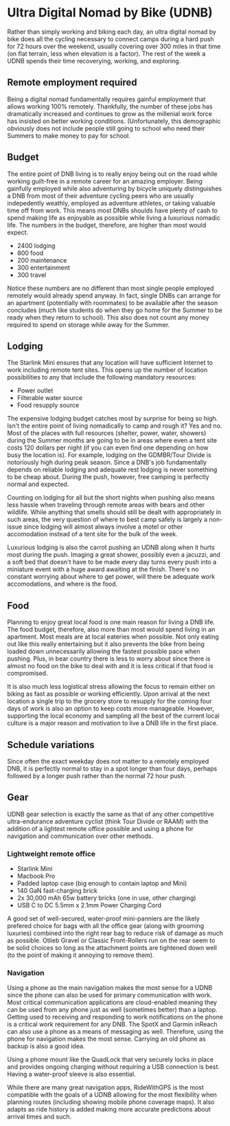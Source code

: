 # Ultra Digital Nomad by Bike (UDNB)

Rather than simply working and biking each day, an ultra digital nomad by bike does all the cycling necessary to connect camps during a hard push for 72 hours over the weekend, usually covering over 300 miles in that time (on flat terrain, less when elevation is a factor). The rest of the week a UDNB spends their time recoverying, working, and exploring.

## Remote employment required

Being a digital nomad fundamentally requires gainful employment that allows working 100% remotely. Thankfully, the number of these jobs has dramatically increased and continues to grow as the millenial work force has insisted on better working conditions. (Unfortunately, this demographic obviously does not include people still going to school who need their Summers to make money to pay for school.

## Budget

The entire point of DNB living is to really enjoy being out on the road while working guilt-free in a remote career for an amazing employer. Being gainfully employed while also adventuring by bicycle uniquely distinguishes a DNB from most of their adventure cycling peers who are usually indepedently weathly, employed as adventure athletes, or taking valuable time off from work. This means most DNBs shoulds have plenty of cash to spend making life as enjoyable as possible while living a luxurious nomadic life. The numbers in the budget, therefore, are higher than most would expect.

* 2400 lodging
* 800 food
* 200 maintenance
* 300 entertainment
* 300 travel

Notice these numbers are no different than most single people employed remotely would already spend anyway. In fact, single DNBs can arrange for an apartment (potentially with roommates) to be available after the season concludes (much like students do when they go home for the Summer to be ready when they return to school). This also does not count any money required to spend on storage while away for the Summer.

## Lodging

The Starlink Mini ensures that any location will have sufficient Internet to work including remote tent sites. This opens up the number of location possibilities to any that include the following mandatory resources:

* Power outlet
* Filterable water source
* Food resupply source

The expensive lodging budget catches most by surprise for being so high. Isn't the entire point of living nomadically to camp and rough it? Yes and no. Most of the places with full resources (shelter, power, water, showers) during the Summer months are going to be in areas where even a tent site costs 120 dollars per night (if you can even find one depending on how busy the location is). For example, lodging on the GDMBR/Tour Divide is notoriously high during peak season. Since a DNB's job fundamentally depends on reliable lodging and adequate rest lodging is never something to be cheap about. During the push, however, free camping is perfectly normal and expected.

Counting on lodging for all but the short nights when pushing also means less hassle when traveling through remote areas with bears and other wildlife. While anything that smells should still be dealt with appropriately in such areas, the very question of where to best camp safely is largely a non-issue since lodging will almost always involve a motel or other accomodation instead of a tent site for the bulk of the week.

Luxurious lodging is also the carrot pushing an UDNB along when it hurts most during the push. Imaging a great shower, possibly even a jacuzzi, and a soft bed that doesn't have to be made every day turns every push into a miniature event with a huge award awaiting at the finish. There's no constant worrying about where to get power, will there be adequate work accomodations, and where is the food.

## Food

Planning to enjoy great local food is one main reason for living a DNB life. The food budget, therefore, also more than most would spend living in an apartment. Most meals are at local eateries when possible. Not only eating out like this really entertaining but it also prevents the bike from being loaded down unnecessarily allowing the fastest possible pace when pushing. Plus, in bear country there is less to worry about since there is almost no food on the bike to deal with and it is less critical if that food is compromised.

It is also much less logistical stress allowing the focus to remain either on biking as fast as possible or working efficiently. Upon arrival at the next location a single trip to the grocery store to resupply for the coming four days of work is also an option to keep costs more manageable. However, supporting the local economy and sampling all the best of the current local culture is a major reason and motivation to live a DNB life in the first place. 

## Schedule variations

Since often the exact weekday does not matter to a remotely employed DNB, it is perfectly normal to stay in a spot longer than four days, perhaps followed by a longer push rather than the normal 72 hour push.

## Gear

UDNB gear selection is exactly the same as that of any other competitive ultra-endurance adventure cyclist (think Tour Divide or RAAM) with the addition of a lightest remote office possible and using a phone for navigation and communication over other methods.

### Lightweight remote office

* Starlink Mini
* Macbook Pro
* Padded laptop case (big enough to contain laptop and Mini)
* 140 GaN fast-charging brick
* 2x 30,000 mAh 65w battery bricks (one in use, other charging)
* USB C to DC 5.5mm x 2.1mm Power Charging Cord 

A good set of well-secured, water-proof mini-panniers are the likely prefered choice for bags with all the office gear (along with grooming luxuries) combined into the right rear bag to reduce risk of damage as much as possible. Otlieb Gravel or Classic Front-Rollers run on the rear seem to be solid choices so long as the attachment points are tightened down well (to the point of making it annoying to remove them).

### Navigation

Using a phone as the main navigation makes the most sense for a UDNB since the phone can also be used for primary communication with work. Most critical communication applications are cloud-enabled meaning they can be used from any phone just as well (sometimes better) than a laptop. Getting used to receiving and responding to work notifications on the phone is a critical work requirement for any DNB. The SpotX and Garmin inReach can also use a phone as a means of messaging as well. Therefore, using the phone for navigation makes the most sense. Carrying an old phone as backup is also a good idea.

Using a phone mount like the QuadLock that very securely locks in place and provides ongoing charging without requiring a USB connection is best. Having a water-proof sleeve is also essential.

While there are many great navigation apps, RideWithGPS is the most compatible with the goals of a UDNB allowing for the most flexibility when planning routes (including showing mobile phone coverage maps). It also adapts as ride history is added making more accurate predictions about arrival times and such.

